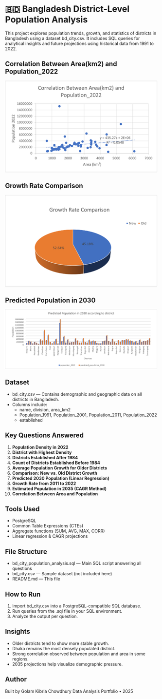# 🇧🇩 Bangladesh District-Level Population Analysis

This project explores population trends, growth, and statistics of districts in Bangladesh using a dataset bd_city.csv. It includes SQL queries for analytical insights and future projections using historical data from 1991 to 2022.

## Correlation Between Area(km2) and Population_2022
<img src="Images/Correlation Between Area(km2) and Population_2022.png" width="500"/>

## Growth Rate Comparison
<img src="Images/Growth Rate Comparison.png" width="500"/>

## Predicted Population in 2030
<img src="Images/Predicted Population in 2035.png" width="500"/>



## Dataset

- bd_city.csv — Contains demographic and geographic data on all districts in Bangladesh.
- Columns include:
  - name, division, area_km2
  - Population_1991, Population_2001, Population_2011, Population_2022
  - established

## Key Questions Answered

1. **Population Density in 2022**  
2. **District with Highest Density**
3. **Districts Established After 1984**
4. **Count of Districts Established Before 1984**
5. **Average Population Growth for Older Districts**
6. **Comparison: New vs. Old District Growth**
7. **Predicted 2030 Population (Linear Regression)**
8. **Growth Rate from 2011 to 2022**
9. **Estimated Population in 2035 (CAGR Method)**
10. **Correlation Between Area and Population**

## Tools Used

- PostgreSQL
- Common Table Expressions (CTEs)
- Aggregate functions (SUM, AVG, MAX, CORR)
- Linear regression & CAGR projections

## File Structure

- bd_city_population_analysis.sql — Main SQL script answering all questions
- bd_city.csv — Sample dataset (not included here)
- README.md — This file

## How to Run

1. Import bd_city.csv into a PostgreSQL-compatible SQL database.
2. Run queries from the .sql file in your SQL environment.
3. Analyze the output per question.

## Insights

- Older districts tend to show more stable growth.
- Dhaka remains the most densely populated district.
- Strong correlation observed between population and area in some regions.
- 2035 projections help visualize demographic pressure.

## Author

Built by Golam Kibria Chowdhury 
Data Analysis Portfolio • 2025  
